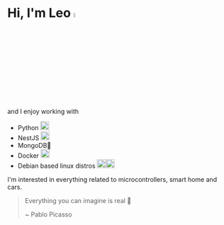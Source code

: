 # **Hi, I'm Leo** <img src="https://github.com/Tarikul-Islam-Anik/Animated-Fluent-Emojis/blob/master/Emojis/Hand%20gestures/Waving%20Hand.png" alt="waving hand" width="5%"/>

and I enjoy working with 
 - Python <img src="https://raw.githubusercontent.com/Tarikul-Islam-Anik/Animated-Fluent-Emojis/master/Emojis/Animals/Snake.png" alt="Snake" width="20" height="20" />
 - NestJS <img src="https://raw.githubusercontent.com/Tarikul-Islam-Anik/Animated-Fluent-Emojis/master/Emojis/Animals/Cat%20Face.png" alt="Cat Face" width="20" height="20" />
 - MongoDB🍃
 - Docker <img src="https://raw.githubusercontent.com/Tarikul-Islam-Anik/Animated-Fluent-Emojis/master/Emojis/Animals/Spouting%20Whale.png" alt="Spouting Whale" width="20" height="20" />
 - Debian based linux distros <img src="https://raw.githubusercontent.com/Tarikul-Islam-Anik/Animated-Fluent-Emojis/master/Emojis/Animals/Penguin.png" alt="Penguin" width="20" height="20" /><img src="https://raw.githubusercontent.com/Tarikul-Islam-Anik/Animated-Fluent-Emojis/master/Emojis/Smilies/Alien Monster.png" alt="Alien Monster" width="20" height="20" />

I'm interested in everything related to microcontrollers, smart home and cars.

> Everything you can imagine is real 🌌
>  
> ~ Pablo Picasso

 

<!--
**LeoLTM/LeoLTM** is a ✨ _special_ ✨ repository because its `README.md` (this file) appears on your GitHub profile.

Here are some ideas to get you started:

- 🔭 I’m currently working on ...
- 🌱 I’m currently learning ...
- 👯 I’m looking to collaborate on ...
- 🤔 I’m looking for help with ...
- 💬 Ask me about ...
- 📫 How to reach me: ...
- 😄 Pronouns: ...
- ⚡ Fun fact: ...
-->

